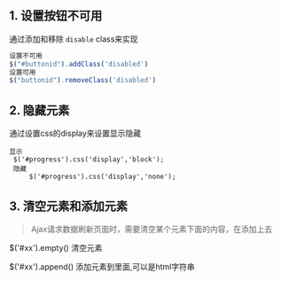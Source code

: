 ## 1. 设置按钮不可用

通过添加和移除 `disable` class来实现

```javascript
设置不可用
$("#buttonid").addClass('disabled')
设置可用
$("buttonid").removeClass('disabled')
```



## 2. 隐藏元素

通过设置css的display来设置显示隐藏

```
显示
 $('#progress').css('display','block');
 隐藏
     $('#progress').css('display','none');
```

## 3. 清空元素和添加元素

> Ajax请求数据刷新页面时，需要清空某个元素下面的内容，在添加上去

$('#xx').empty()	清空元素

$('#xx').append() 添加元素到里面,可以是html字符串



